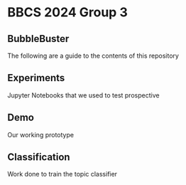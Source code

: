 # BBCS 2024 Group 3
## BubbleBuster

The following are a guide to the contents of this repository

## Experiments

Jupyter Notebooks that we used to test prospective 

## Demo

Our working prototype

## Classification

Work done to train the topic classifier
